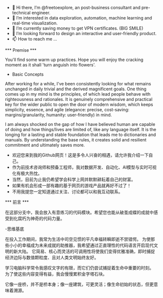 - 👋 Hi there, I’m @freetoexplore, an post-business consultant and pre-technical engineer.
- 👀 I’m interested in data exploration, automation, machine learning and real-time visualization.
- 🌱 I’m currently saving money to get VPN certificates. (BIG SMILE)
- 💞️ I’m looking forward to design an interactive and user-friendly product. 
- 📫 How to reach me ...

*** Premise ***

You'll find some warm up practices. Hope you will enjoy the cracking moment as it shall 'turn anguish into flowers'.

- Basic Concepts

After working for a while, I've been consistently looking for what remains unchanged in daily trivial and the derived magnificent goals. 
One thing comes up in my mind is the principles, of which lead people behave with righteousness and rationales.
It is genuinely comprehensive and practical key for the wider public to open the door of modern wisdom, 
which keeps simplicity, essence, and agile (elegance: precise, cost-saving: margins/granularity, humanity: user-friendly) in mind.

I am always shocked on the gap of how I have believed human are capable of doing and how things/lives are limited of, like any language itself. 
It is the longing for a lasting and stable foundation that leads me to dictionaries and manuals. By understanding the base rules, it creates solid and resilient commitment and ultimately saves more.

- 欢迎您来到我的Github网页！这是多令人兴奋的相遇，请允许我介绍一下自己。
- 作为前技术咨询师和预备工程师，我对数据开发、自动化、AI模型与实时可视化有极大热忱。
- 当然，目前为止我仍希望学会科学上网并默默耕耘着自己的财富。
- 如果有机会形成一部有趣的基于网页的游戏产品就再好不过了！
- 不用我提您一定知道通过关注、讨论都可以和我互动联系。

*** 前言 ***

在这部分支中，我会放入有意练习的代码模块。希望您也能从破茧成蝶的成就中感受到化腐朽为神奇的代码力量。

-思维基底

在投入工作期间，我常为生活中司空见惯的平凡幸福转瞬即逝不禁错愕。
为使那些小小的幸福成为未来成就的助推器，我希望通过正直理性的代码语言开启现代文明的新大陆。
它简易、核心而灵活的可调用性将使我们变得优雅准确，即时捕捉经济边际与数值颗粒度、且对人类文明始终友好。

学习电脑科学常令我感叹文字的有限，而它们仍尝试捕捉着生命中重要的时刻。
为了使这些内容变得有益，我会慢慢累积金字塔石块。

它像一座桥，并不是桥本身；像一座建筑，可更灵活；像生命初始的状态，但更意味着溯源。

<!---
freetoexplore/freetoexplore is a ✨ special ✨ repository because its `README.md` (this file) appears on your GitHub profile.
You can click the Preview link to take a look at your changes.
--->
